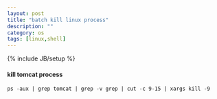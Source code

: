 ```yaml
---
layout: post
title: "batch kill linux process"
description: ""
category: os
tags: [linux,shell]
---
```

{% include JB/setup %}

#### kill tomcat process

    ps -aux | grep tomcat | grep -v grep | cut -c 9-15 | xargs kill -9
